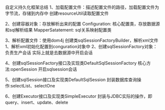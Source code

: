 自定义持久化框架总结
1、加载配置文件：描述配置文件的路径，加载配置文件为字节流，存储到内存中
    创建resourceUtil读取配置文件
   
2、创建容器对象：存放解析出来的配置
    Configuration: 核心配置类，存放数据源和sql解析结果
    MapperSatatement: sql关系映射配置类

3、解析配置文件：使用dom4j
创建类sqlSessionFactoryBuilder，解析xml文件
1、解析xml初始化配置到conguration对象中
2、创建sqlSessionFactory对象：负责生产会话 实际上就是去数据源中开启会话

4、创建sqlSessionFactory接口及实现类DefaultSqlSessionFactory
    核心方法:openSession  开启sqlsession会话
 
5、创建sqlSession接口及实现类DefaultSqlSession
    封装数据库查询操作:selectList、selectOne
    
6、创建Executor接口及实现类SimpleExecutor
    封装与JDBC实际的操作，即query、insert、update、delete
